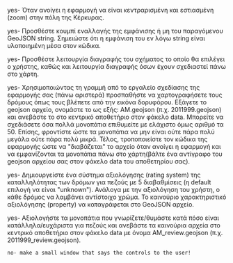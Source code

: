 
   yes- Όταν ανοίγει η εφαρμογή να είναι κεντραρισμένη και εστιασμένη (zoom) στην πόλη της Κέρκυρας.
    
   yes- Προσθέστε κουμπί εναλλαγής της εμφάνισης ή μη του παραγόμενου GeoJSON string. 
        Σημειώστε ότι η εμφάνιση του εν λόγω string είναι υλοποιημένη μέσα στον κώδικα.
    
   yes- Προσθέστε λειτουργία διαγραφής του σχήματος το οποίο θα επιλέγει ο χρήστης, 
        καθώς και λειτουργία διαγραφής όσων έχουν σχεδιαστεί πάνω στο χάρτη.
    
   yes- Χρησιμοποιώντας τη γραμμή από το εργαλείο σχεδίασης της εφαρμογής σας (πάνω αριστερά) 
        προσπαθήστε να χαρτογραφήσετε τους δρόμους όπως τους βλέπετε από την εικόνα δορυφόρου. 
        Εξάγετε το geojson αρχείο, ονομάστε το ως εξής: ΑΜ.geojson (π.χ. 2011999.geojson) και 
        ανεβάστε το στο κεντρικό αποθετήριο στον φάκελο data. Μπορείτε να σχεδιάσετε όσα πολλά 
        μονοπάτια επιθυμείτε με ελάχιστο όμως αριθμό τα 50. Επίσης, φροντίστε ώστε τα μονοπάτια 
        να μην είναι ούτε πάρα πολύ μεγάλα ούτε πάρα πολύ μικρά. Τέλος, τροποποιείστε τον κώδικα 
        της εφαρμογής ώστε να "διαβάζεται" το αρχείο όταν ανοίγει η εφαρμογή και να εμφανίζονται 
        τα μονοπάτια πάνω στο χάρτη(βάλτε ένα αντίγραφο του geojson αρχείου σας στον φάκελο data του αποθετηρίου σας).

   yes- Δημιουργείστε ένα σύστημα αξιολόγησης (rating system) της καταλληλότητας των δρόμων για πεζούς
        με 5 διαβαθμίσεις (η default επιλογή να είναι "unknown"). Ανάλογα με την αξιολόγηση του χρήστη,
        ο κάθε δρόμος να λαμβάνει αντίστοιχο χρώμα. Το καινούριο χαρακτηριστικό αξιολόγησης (property) 
        να καταγράφεται στο GeoJSON αρχείο.

   yes- Αξιολογήστε τα μονοπάτια που γνωρίζετε/θυμάστε κατά πόσο είναι κατάλληλα/ευχάριστα για πεζούς και 
        ανεβάστε τα καινούρια αρχεία στο κεντρικό αποθετήριο στον φάκελο data με όνομα 
        AM_review.geojson (π.χ. 2011999_review.geojson).

    no- make a small window that says the controls to the user!
